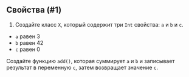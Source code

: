 ## Свойства (#1)

1. Создайте класс `X`, который содержит три `Int` свойства: `a` и `b` и `c`.

- `a` равен 3
- `b` равен 42
- `c` равен 0

Создайте функцию `add()`, которая суммирует `a` и `b` и записывает результат в переменную `c`, затем возвращает
значение `c`.